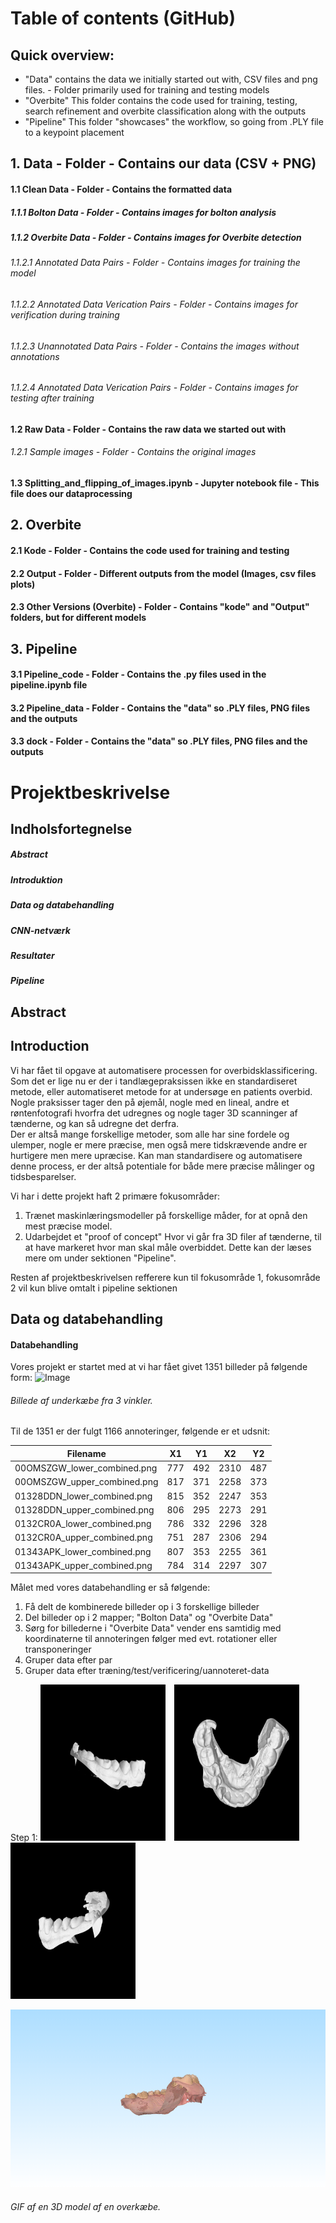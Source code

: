 # Table of contents (GitHub)
## Quick overview:
* "Data" contains the data we initially started out with, CSV files and png files. - Folder primarily used for training and testing models
* "Overbite" This folder contains the code used for training, testing, search refinement and overbite classification along with the outputs
* "Pipeline" This folder "showcases" the workflow, so going from .PLY file to a keypoint placement

## 1. Data - Folder - Contains our data (CSV + PNG)

#### 1.1 Clean Data - Folder - Contains the formatted data
##### 1.1.1 Bolton Data - Folder - Contains images for bolton analysis
##### 1.1.2 Overbite Data - Folder - Contains images for Overbite detection
###### 1.1.2.1 Annotated Data Pairs - Folder - Contains images for training the model
###### 1.1.2.2 Annotated Data Verication Pairs - Folder - Contains images for verification during training
###### 1.1.2.3 Unannotated Data Pairs - Folder - Contains the images without annotations
###### 1.1.2.4 Annotated Data Verication Pairs - Folder - Contains images for testing after training

#### 1.2 Raw Data - Folder - Contains the raw data we started out with
###### 1.2.1 Sample images - Folder - Contains the original images

#### 1.3 Splitting_and_flipping_of_images.ipynb - Jupyter notebook file - This file does our dataprocessing

## 2. Overbite
#### 2.1 Kode - Folder - Contains the code used for training and testing
#### 2.2 Output - Folder - Different outputs from the model (Images, csv files plots)
#### 2.3 Other Versions (Overbite) - Folder - Contains "kode" and "Output" folders, but for different models

## 3. Pipeline
#### 3.1 Pipeline_code - Folder - Contains the .py files used in the pipeline.ipynb file
#### 3.2 Pipeline_data - Folder - Contains the "data" so .PLY files, PNG files and the outputs
#### 3.3 dock - Folder - Contains the "data" so .PLY files, PNG files and the outputs

# Projektbeskrivelse

## Indholsfortegnelse

##### Abstract
##### Introduktion
##### Data og databehandling
##### CNN-netværk
##### Resultater
##### Pipeline


## Abstract

## Introduction
Vi har fået til opgave at automatisere processen for overbidsklassificering.\
Som det er lige nu er der i tandlægepraksissen ikke en standardiseret metode, eller automatiseret metode for at undersøge en patients overbid. Nogle praksisser tager den på øjemål, nogle med en lineal, andre et røntenfotografi hvorfra det udregnes og nogle tager 3D scanninger af tænderne, og kan så udregne det derfra.\
Der er altså mange forskellige metoder, som alle har sine fordele og ulemper, nogle er mere præcise, men også mere tidskrævende andre er hurtigere men mere upræcise. Kan man standardisere og automatisere denne process, er der altså potentiale for både mere præcise målinger og tidsbesparelser.

Vi har i dette projekt haft 2 primære fokusområder:
1. Trænet maskinlæringsmodeller på forskellige måder, for at opnå den mest præcise model.
2. Udarbejdet et "proof of concept" Hvor vi går fra 3D filer af tænderne, til at have markeret hvor man skal måle overbiddet. Dette kan der læses mere om under sektionen "Pipeline".

Resten af projektbeskrivelsen refferere kun til fokusområde 1, fokusområde 2 vil kun blive omtalt i pipeline sektionen

## Data og databehandling

#### Databehandling

Vores projekt er startet med at vi har fået givet 1351 billeder på følgende form:
![Image]("Data/Figurer/00OMSZGW_lower_combined.png")
###### Billede af underkæbe fra 3 vinkler.

Til de 1351 er der fulgt 1166 annoteringer, følgende er et udsnit:

| Filename                       | X1  | Y1  | X2   | Y2  |
|---------------------------------|-----|-----|------|-----|
| 00OMSZGW_lower_combined.png     | 777 | 492 | 2310 | 487 |
| 00OMSZGW_upper_combined.png     | 817 | 371 | 2258 | 373 |
| 01328DDN_lower_combined.png     | 815 | 352 | 2247 | 353 |
| 01328DDN_upper_combined.png     | 806 | 295 | 2273 | 291 |
| 0132CR0A_lower_combined.png     | 786 | 332 | 2296 | 328 |
| 0132CR0A_upper_combined.png     | 751 | 287 | 2306 | 294 |
| 01343APK_lower_combined.png     | 807 | 353 | 2255 | 361 |
| 01343APK_upper_combined.png     | 784 | 314 | 2297 | 307 |

Målet med vores databehandling er så følgende:

1. Få delt de kombinerede billeder op i 3 forskellige billeder
2. Del billeder op i 2 mapper; "Bolton Data" og "Overbite Data"
3. Sørg for billederne i "Overbite Data" vender ens samtidig med koordinaterne til annoteringen følger med evt. rotationer eller transponeringer
4. Gruper data efter par
5. Gruper data efter træning/test/verificering/uannoteret-data

Step 1:
<img src="Data/Figurer/Lower_Right.png" height="250" width="200" style="margin-right: 10px;"/>
<img src="Data/Figurer/Lower_Middle.png" height="250" width="200" style="margin-right: 10px;"/>
<img src="Data/Figurer/Lower_Left.png" height="250" width="200"/>



![3D GIF](Data/Figurer/Brunatest_UpperJawScan.gif)
###### GIF af en 3D model af en overkæbe.